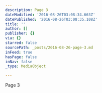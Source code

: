 ```yaml
---
description: Page 3
dateModified: '2016-08-26T03:08:34.663Z'
datePublished: '2016-08-26T03:08:35.108Z'
title: ''
author: []
publisher: {}
via: {}
starred: false
sourcePath: _posts/2016-08-26-page-3.md
inFeed: true
hasPage: false
inNav: false
_type: MediaObject

---
```

Page 3